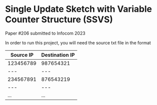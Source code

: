 # Single Update Sketch with Variable Counter Structure (SSVS)
Paper #206 submitted to Infocom 2023

In order to run this project, you will need the source txt file in the format

Source IP | Destination IP
--- | --- 
123456789 | 987654321 
--- | --- 
234567891 | 876543219
--- | --- 
... | ...
